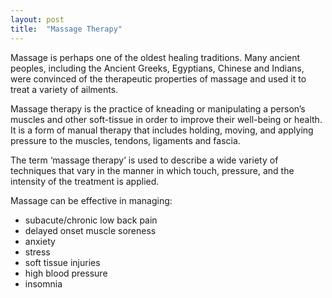```yaml
---
layout: post
title:  "Massage Therapy"
---
```


Massage is perhaps one of the oldest healing traditions. Many ancient peoples, including the Ancient Greeks, Egyptians, Chinese and Indians, were convinced of the therapeutic properties of massage and used it to treat a variety of ailments.

Massage therapy is the practice of kneading or manipulating a person’s muscles and other soft-tissue in order to improve their well-being or health. It is a form of manual therapy that includes holding, moving, and applying pressure to the muscles, tendons, ligaments and fascia.

The term ‘massage therapy’ is used to describe a wide variety of techniques that vary in the manner in which touch, pressure, and the intensity of the treatment is applied. 

Massage can be effective in managing: 
- subacute/chronic low back pain
- delayed onset muscle soreness
- anxiety
- stress
- soft tissue injuries
- high blood pressure
- insomnia